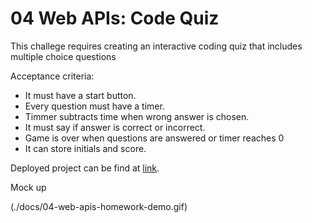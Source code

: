 # 04 Web APIs: Code Quiz

This challege requires creating an interactive coding quiz that includes multiple choice questions

Acceptance criteria:

- It must have a start button.
- Every question must have a timer.
- Timmer subtracts time when wrong answer is chosen.
- It must say if answer is correct or incorrect.
- Game is over when questions are answered or timer reaches 0
- It can store initials and score.

Deployed project can be find at [link](https://itzelmariana.github.io/UTA-22-M04-API-Code-Quiz).

Mock up

(./docs/04-web-apis-homework-demo.gif)

